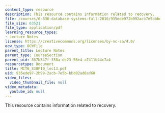 ```yaml
---
content_type: resource
description: This resource contains information related to recovery.
file: /courses/6-830-database-systems-fall-2010/935ede972b992acb7e5bbbd82ad8ad68_MIT6_830F10_lec13.pdf
file_size: 63521
file_type: application/pdf
learning_resource_types:
- Lecture Notes
license: https://creativecommons.org/licenses/by-nc-sa/4.0/
ocw_type: OCWFile
parent_title: Lecture Notes
parent_type: CourseSection
parent_uid: 887b347f-358a-dc23-56e4-a7411b44c7a4
resourcetype: Document
title: MIT6_830F10_lec13.pdf
uid: 935ede97-2b99-2acb-7e5b-bbd82ad8ad68
video_files:
  video_thumbnail_file: null
video_metadata:
  youtube_id: null
---
```

This resource contains information related to recovery.